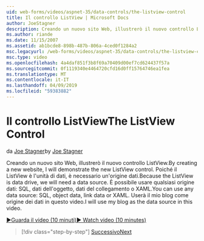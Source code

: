 ```yaml
---
uid: web-forms/videos/aspnet-35/data-controls/the-listview-control
title: Il controllo ListView | Microsoft Docs
author: JoeStagner
description: Creando un nuovo sito Web, illustrerò il nuovo controllo ListView. Poiché il ListView è l'unità di dati, è necessario un'origine dati. È possibile usare tutti i dati...
ms.author: riande
ms.date: 11/15/2007
ms.assetid: ab1bcde8-898b-487b-806a-4ced0f1284a2
msc.legacyurl: /web-forms/videos/aspnet-35/data-controls/the-listview-control
msc.type: video
ms.openlocfilehash: 4a4daf851f3b8f69a70409d00ef7cd624437f57a
ms.sourcegitcommit: 0f1119340e4464720cfd16d0ff15764746ea1fea
ms.translationtype: MT
ms.contentlocale: it-IT
ms.lasthandoff: 04/09/2019
ms.locfileid: "59383882"
---
```

# <a name="the-listview-control"></a><span data-ttu-id="ae916-105">Il controllo ListView</span><span class="sxs-lookup"><span data-stu-id="ae916-105">The ListView Control</span></span>

<span data-ttu-id="ae916-106">da [Joe Stagner](https://github.com/JoeStagner)</span><span class="sxs-lookup"><span data-stu-id="ae916-106">by [Joe Stagner](https://github.com/JoeStagner)</span></span>

<span data-ttu-id="ae916-107">Creando un nuovo sito Web, illustrerò il nuovo controllo ListView.</span><span class="sxs-lookup"><span data-stu-id="ae916-107">By creating a new website, I will demonstrate the new ListView control.</span></span> <span data-ttu-id="ae916-108">Poiché il ListView è l'unità di dati, è necessario un'origine dati.</span><span class="sxs-lookup"><span data-stu-id="ae916-108">Because the ListView is data drive, we will need a data source.</span></span> <span data-ttu-id="ae916-109">È possibile usare qualsiasi origine dati: SQL, dati dell'oggetto, dati del collegamento o XAML.</span><span class="sxs-lookup"><span data-stu-id="ae916-109">You can use any data source: SQL, object data, link data or XAML.</span></span> <span data-ttu-id="ae916-110">Userà il mio blog come origine dei dati in questo video.</span><span class="sxs-lookup"><span data-stu-id="ae916-110">I will use my blog as the data source in this video.</span></span>

[<span data-ttu-id="ae916-111">&#9654;Guarda il video (10 minuti)</span><span class="sxs-lookup"><span data-stu-id="ae916-111">&#9654; Watch video (10 minutes)</span></span>](https://channel9.msdn.com/Blogs/ASP-NET-Site-Videos/the-listview-control)

> [!div class="step-by-step"]
> [<span data-ttu-id="ae916-112">Successivo</span><span class="sxs-lookup"><span data-stu-id="ae916-112">Next</span></span>](the-datapager-control.md)
